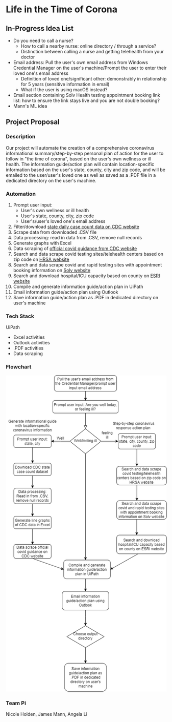 # Life in the Time of Corona

## In-Progress Idea List
* Do you need to call a nurse?
     * How to call a nearby nurse: online directory / through a service?
     * Distinction between calling a nurse and getting telehealth from your doctor
* Email address: Pull the user's own email address from Windows Credential Manager on the user's machine/Prompt the user to enter their loved one's email address
    * Definition of loved one/significant other: demonstrably in relationship for 5 years (sensitive information in email)
    * What if the user is using macOS instead?
* Email section containing Solv Health testing appointment booking link list: how to ensure the link stays live and you are not double booking?
* Mann's ML idea

## Project Proposal

### Description
Our project will automate the creation of a comprehensive coronavirus informational summary/step-by-step personal plan of action for the user to follow in "the time of corona", based on the user's own wellness or ill health.
The information guide/action plan will contain location-specific information based on the user's state, county, city and zip code, and will be emailed to the user/user's loved one as well as saved as a .PDF file in a dedicated directory on the user's machine.

### Automation
1. Prompt user input:
    * User's own wellness or ill health
    * User's state, county, city, zip code
    * User's/user's loved one's email address
2. Filter/download [state daily case count data on CDC website](https://data.cdc.gov/Case-Surveillance/United-States-COVID-19-Cases-and-Deaths-by-State-o/9mfq-cb36/data)
3. Scrape data from downloaded .CSV file
4. Data processing: read in data from .CSV, remove null records
5. Generate graphs with Excel
6. Data scraping of [official covid guidance from CDC website](https://www.cdc.gov/coronavirus/2019-ncov/hcp/duration-isolation.html)
7. Search and data scrape covid testing sites/telehealth centers based on zip code on [HRSA website](https://findahealthcenter.hrsa.gov/)
8. Search and data scrape covid and rapid testing sites with appointment booking information on [Solv website](https://www.solvhealth.com/)
9. Search and download hospital/ICU capacity based on county on [ESRI website](https://coronavirus-resources.esri.com/datasets/definitivehc::definitive-healthcare-usa-hospital-beds/)
10. Compile and generate information guide/action plan in UiPath
11. Email information guide/action plan using Outlook
12. Save information guide/action plan as .PDF in dedicated directory on user's machine

### Tech Stack
UiPath
* Excel activities
* Outlook activities
* .PDF activities
* Data scraping

### Flowchart
![flowchart](LitToC_Flowchart_V2.png)

### Team Pi
Nicole Holden, James Mann, Angela Li
